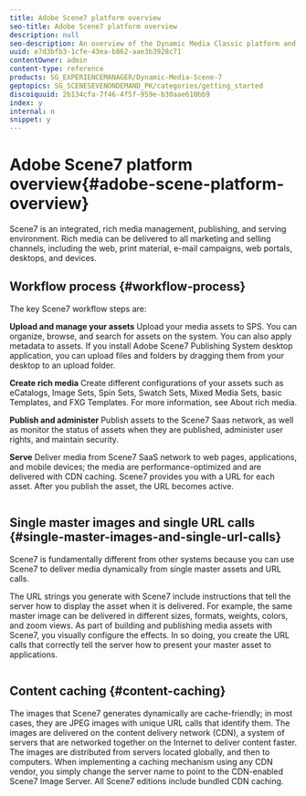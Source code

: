 ```yaml
---
title: Adobe Scene7 platform overview
seo-title: Adobe Scene7 platform overview
description: null
seo-description: An overview of the Dynamic Media Classic platform and workflow process.
uuid: e7d3bfb3-1cfe-43ea-b862-aae3b3928c71
contentOwner: admin
content-type: reference
products: SG_EXPERIENCEMANAGER/Dynamic-Media-Scene-7
geptopics: SG_SCENESEVENONDEMAND_PK/categories/getting_started
discoiquuid: 2b134cfa-7f46-4f5f-959e-b30aae610bb9
index: y
internal: n
snippet: y
---
```


# Adobe Scene7 platform overview{#adobe-scene-platform-overview}

Scene7 is an integrated, rich media management, publishing, and serving environment. Rich media can be delivered to all marketing and selling channels, including the web, print material, e-mail campaigns, web portals, desktops, and devices.

## Workflow process {#workflow-process}

The key Scene7 workflow steps are:

**Upload and manage your assets** Upload your media assets to SPS. You can organize, browse, and search for assets on the system. You can also apply metadata to assets. If you install Adobe Scene7 Publishing System desktop application, you can upload files and folders by dragging them from your desktop to an upload folder.

**Create rich media** Create different configurations of your assets such as eCatalogs, Image Sets, Spin Sets, Swatch Sets, Mixed Media Sets, basic Templates, and FXG Templates. For more information, see About rich media.

**Publish and administer** Publish assets to the Scene7 Saas network, as well as monitor the status of assets when they are published, administer user rights, and maintain security.

**Serve** Deliver media from Scene7 SaaS network to web pages, applications, and mobile devices; the media are performance-optimized and are delivered with CDN caching. Scene7 provides you with a URL for each asset. After you publish the asset, the URL becomes active.

<!-- 

Comment Type: remark
Last Modified By: unknown unknown 
Last Modified Date: 

<p>Illustrator source file comes from Marketing but the localized files aren’t available.</p> 
<p></p>

 -->

![]() 

## Single master images and single URL calls {#single-master-images-and-single-url-calls}

Scene7 is fundamentally different from other systems because you can use Scene7 to deliver media dynamically from single master assets and URL calls.

The URL strings you generate with Scene7 include instructions that tell the server how to display the asset when it is delivered. For example, the same master image can be delivered in different sizes, formats, weights, colors, and zoom views. As part of building and publishing media assets with Scene7, you visually configure the effects. In so doing, you create the URL calls that correctly tell the server how to present your master asset to applications.

![]() 

## Content caching {#content-caching}

The images that Scene7 generates dynamically are cache-friendly; in most cases, they are JPEG images with unique URL calls that identify them. The images are delivered on the content delivery network (CDN), a system of servers that are networked together on the Internet to deliver content faster. The images are distributed from servers located globally, and then to computers. When implementing a caching mechanism using any CDN vendor, you simply change the server name to point to the CDN-enabled Scene7 Image Server. All Scene7 editions include bundled CDN caching.
